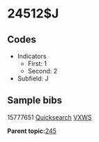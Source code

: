 # 24512$J

## Codes

-   Indicators
    -   First: 1
    -   Second: 2
-   Subfield: J

## Sample bibs

15777651 [Quicksearch](https://search.library.yale.edu/catalog/15777651) [VXWS](http://prodorbis.library.yale.edu:7014/vxws/GetHoldingsService?bibId=15777651)

**Parent topic:**[245](../../tags/245/245.md)

